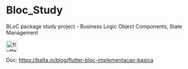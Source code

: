 # Bloc_Study

BLoC package study project - Business Logic Object Components, State Management

<div align="left">
<img alt="flutter"
     height="30"
     src="https://img.shields.io/badge/Flutter-61bde8?&logo=flutter&logoColor=237acc">

  
Doc: https://balta.io/blog/flutter-bloc-implementacao-basica
